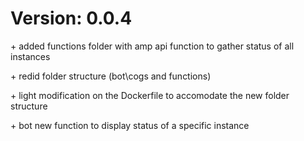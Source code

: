 # Version: 0.0.4
\+ added functions folder with amp api function to gather status of all instances

\+ redid folder structure (bot\cogs and functions)

\+ light modification on the Dockerfile to accomodate the new folder structure

\+ bot new function to display status of a specific instance